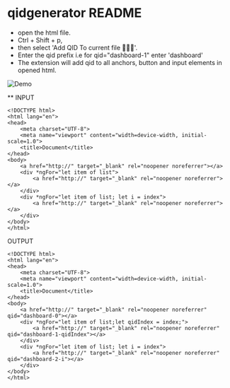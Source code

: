 # qidgenerator README

* open the html file. 
* Ctrl + Shift + p, 
* then select 'Add QID To current file 🙈🙉🙊'.
* Enter the qid prefix i.e for qid="dashboard-1" enter 'dashboard'
* The extension will add qid to all anchors, button and input elements in opened html.

![Demo](https://media.giphy.com/media/Ynr4Doa2xUATUYPTP5/source.gif)


** INPUT
```
<!DOCTYPE html>
<html lang="en">
<head>
    <meta charset="UTF-8">
    <meta name="viewport" content="width=device-width, initial-scale=1.0">
    <title>Document</title>
</head>
<body>
    <a href="http://" target="_blank" rel="noopener noreferrer"></a>
    <div *ngFor="let item of list">
        <a href="http://" target="_blank" rel="noopener noreferrer"></a>
    </div>
    <div *ngFor="let item of list; let i = index">
        <a href="http://" target="_blank" rel="noopener noreferrer"></a>
    </div>
</body>
</html>
```

OUTPUT
```
<!DOCTYPE html>
<html lang="en">
<head>
    <meta charset="UTF-8">
    <meta name="viewport" content="width=device-width, initial-scale=1.0">
    <title>Document</title>
</head>
<body>
    <a href="http://" target="_blank" rel="noopener noreferrer" qid="dashboard-0"></a>
    <div *ngFor="let item of list;let qidIndex = index;">
        <a href="http://" target="_blank" rel="noopener noreferrer" qid="dashboard-1-qidIndex"></a>
    </div>
    <div *ngFor="let item of list; let i = index">
        <a href="http://" target="_blank" rel="noopener noreferrer" qid="dashboard-2-i"></a>
    </div>
</body>
</html>
```